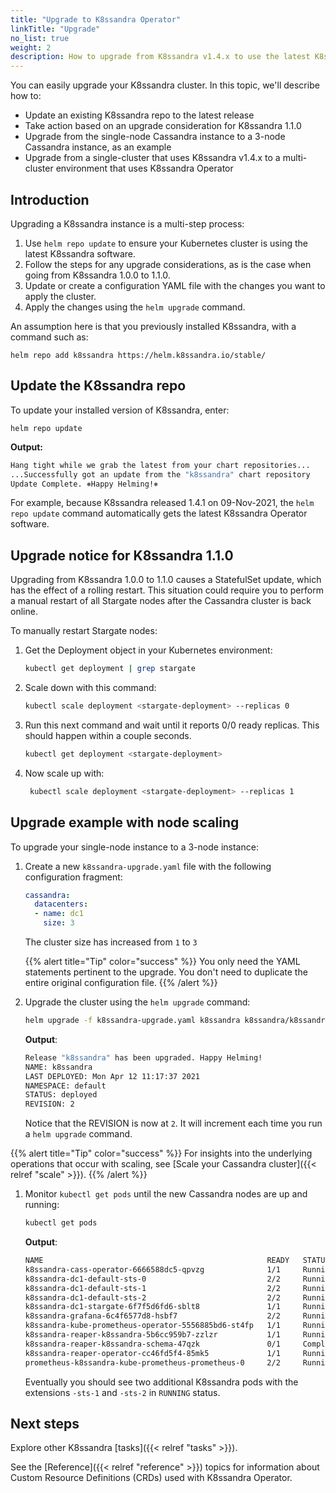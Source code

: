 ```yaml
---
title: "Upgrade to K8ssandra Operator"
linkTitle: "Upgrade"
no_list: true
weight: 2
description: How to upgrade from K8ssandra v1.4.x to use the latest K8ssandra Operator release, new settings, or both.
---
```


You can easily upgrade your K8ssandra cluster. In this topic, we'll describe how to:

* Update an existing K8ssandra repo to the latest release
* Take action based on an upgrade consideration for K8ssandra 1.1.0
* Upgrade from the single-node Cassandra instance to a 3-node Cassandra instance, as an example
* Upgrade from a single-cluster that uses K8ssandra v1.4.x to a multi-cluster environment that uses K8ssandra Operator

## Introduction

Upgrading a K8ssandra instance is a multi-step process:

1. Use `helm repo update` to ensure your Kubernetes cluster is using the latest K8ssandra software.
1. Follow the steps for any upgrade considerations, as is the case when going from K8ssandra 1.0.0 to 1.1.0. 
1. Update or create a configuration YAML file with the changes you want to apply the cluster.
1. Apply the changes using the `helm upgrade` command.

An assumption here is that you previously installed K8ssandra, with a command such as:

```
helm repo add k8ssandra https://helm.k8ssandra.io/stable/
```

## Update the K8ssandra repo

To update your installed version of K8ssandra, enter:

```
helm repo update
```

**Output:**

```bash
Hang tight while we grab the latest from your chart repositories...
...Successfully got an update from the "k8ssandra" chart repository
Update Complete. ⎈Happy Helming!⎈
```

For example, because K8ssandra released 1.4.1 on 09-Nov-2021, the `helm repo update` command automatically gets the latest K8ssandra Operator software. 

## Upgrade notice for K8ssandra 1.1.0

Upgrading from K8ssandra 1.0.0 to 1.1.0 causes a StatefulSet update, which has the effect of a rolling restart. This situation could require you to perform a manual restart of all Stargate nodes after the Cassandra cluster is back online. 

To manually restart Stargate nodes:

1. Get the Deployment object in your Kubernetes environment:
   ```bash
   kubectl get deployment | grep stargate
   ```
2. Scale down with this command:
   ```bash
   kubectl scale deployment <stargate-deployment> --replicas 0
   ```
3. Run this next command and wait until it reports 0/0 ready replicas. This should happen within a couple seconds.
   ```bash
   kubectl get deployment <stargate-deployment>
   ```
4. Now scale up with:
   ```bash
    kubectl scale deployment <stargate-deployment> --replicas 1
    ```

## Upgrade example with node scaling

To upgrade your single-node instance to a 3-node instance:

1. Create a new `k8ssandra-upgrade.yaml` file with the following configuration fragment:

    ```yaml
    cassandra:
      datacenters:
      - name: dc1
        size: 3
    ```

    The cluster size has increased from `1` to `3`

    {{% alert title="Tip" color="success" %}}
You only need the YAML statements pertinent to the upgrade. You don't need to duplicate the entire original configuration file.
    {{% /alert %}}

1. Upgrade the cluster using the `helm upgrade` command:

    ```bash
    helm upgrade -f k8ssandra-upgrade.yaml k8ssandra k8ssandra/k8ssandra
    ```

    **Output**:

    ```bash
    Release "k8ssandra" has been upgraded. Happy Helming!
    NAME: k8ssandra
    LAST DEPLOYED: Mon Apr 12 11:17:37 2021
    NAMESPACE: default
    STATUS: deployed
    REVISION: 2
    ```

    Notice that the REVISION is now at `2`. It will increment each time you run a `helm upgrade` command. 

{{% alert title="Tip" color="success" %}}
For insights into the underlying operations that occur with scaling, see [Scale your Cassandra cluster]({{< relref "scale" >}}).
{{% /alert %}}


1. Monitor `kubectl get pods` until the new Cassandra nodes are up and running:

    ```bash
    kubectl get pods
    ```

    **Output**:

    ```bash
    NAME                                                  READY   STATUS      RESTARTS   AGE
    k8ssandra-cass-operator-6666588dc5-qpvzg              1/1     Running     4          2d2h
    k8ssandra-dc1-default-sts-0                           2/2     Running     0          76m
    k8ssandra-dc1-default-sts-1                           2/2     Running     0          3m29s
    k8ssandra-dc1-default-sts-2                           2/2     Running     0          3m28s
    k8ssandra-dc1-stargate-6f7f5d6fd6-sblt8               1/1     Running     13         2d2h
    k8ssandra-grafana-6c4f6577d8-hsbf7                    2/2     Running     0          3m32s
    k8ssandra-kube-prometheus-operator-5556885bd6-st4fp   1/1     Running     4          2d2h
    k8ssandra-reaper-k8ssandra-5b6cc959b7-zzlzr           1/1     Running     22         2d2h
    k8ssandra-reaper-k8ssandra-schema-47qzk               0/1     Completed   0          2d2h
    k8ssandra-reaper-operator-cc46fd5f4-85mk5             1/1     Running     5          2d2h
    prometheus-k8ssandra-kube-prometheus-prometheus-0     2/2     Running     9          2d2h
    ```

   Eventually you should see two additional K8ssandra pods with the extensions `-sts-1` and `-sts-2` in `RUNNING` status.

## Next steps

Explore other K8ssandra [tasks]({{< relref "tasks" >}}).

See the [Reference]({{< relref "reference" >}}) topics for information about Custom Resource Definitions (CRDs) used with K8ssandra Operator.  
